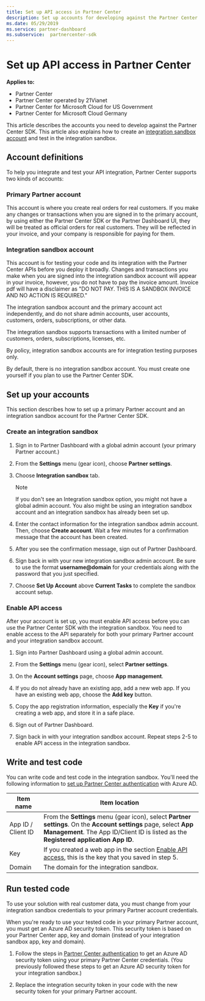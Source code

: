 ```yaml
---
title: Set up API access in Partner Center
description: Set up accounts for developing against the Partner Center SDK and test in the integration sandbox.
ms.date: 05/29/2019
ms.service: partner-dashboard
ms.subservice:  partnercenter-sdk
---
```


# Set up API access in Partner Center

**Applies to:**

- Partner Center
- Partner Center operated by 21Vianet
- Partner Center for Microsoft Cloud for US Government
- Partner Center for Microsoft Cloud Germany

This article describes the accounts you need to develop against the Partner Center SDK. This article also explains how to create an [integration sandbox account](#integration-sandbox-account) and test in the integration sandbox.

## Account definitions

To help you integrate and test your API integration, Partner Center supports two kinds of accounts:

### Primary Partner account

This account is where you create real orders for real customers. If you make any changes or transactions when you are signed in to the primary account, by using either the Partner Center SDK or the Partner Dashboard UI, they will be treated as official orders for real customers. They will be reflected in your invoice, and your company is responsible for paying for them.

### Integration sandbox account

This account is for testing your code and its integration with the Partner Center APIs before you deploy it broadly. Changes and transactions you make when you are signed into the integration sandbox account will appear in your invoice, however, you do not have to pay the invoice amount. Invoice pdf will have a disclaimer as "DO NOT PAY. THIS IS A SANDBOX INVOICE AND NO ACTION IS REQUIRED."

The integration sandbox account and the primary account act independently, and do not share admin accounts, user accounts, customers, orders, subscriptions, or other data.

The integration sandbox supports transactions with a limited number of customers, orders, subscriptions, licenses, etc.

By policy, integration sandbox accounts are for integration testing purposes only.

By default, there is no integration sandbox account. You must create one yourself if you plan to use the Partner Center SDK.

## Set up your accounts

This section describes how to set up a primary Partner account and an integration sandbox account for the Partner Center SDK.

### Create an integration sandbox

1. Sign in to Partner Dashboard with a global admin account (your primary Partner account.)

2. From the **Settings** menu (gear icon), choose **Partner settings**.

3. Choose **Integration sandbox** tab.

    >[!NOTE]
    >If you don't see an Integration sandbox option, you might not have a global admin account. You also might be using an integration sandbox account and an integration sandbox has already been set up.

4. Enter the contact information for the integration sandbox admin account. Then, choose **Create account**. Wait a few minutes for a confirmation message that the account has been created.

5. After you see the confirmation message, sign out of Partner Dashboard.

6. Sign back in with your new integration sandbox admin account. Be sure to use the format **username@domain** for your credentials along with the password that you just specified.

7. Choose **Set Up Account** above **Current Tasks** to complete the sandbox account setup.

### Enable API access

After your account is set up, you must enable API access before you can use the Partner Center SDK with the integration sandbox. You need to enable access to the API separately for both your primary Partner account and your integration sandbox account.

1. Sign into Partner Dashboard using a global admin account.

2. From the **Settings** menu (gear icon), select **Partner settings**.

3. On the **Account settings** page, choose **App management**.

4. If you do not already have an existing app, add a new web app. If you have an existing web app, choose the **Add key** button.

5. Copy the app registration information, especially the **Key** if you're creating a web app, and store it in a safe place.

6. Sign out of Partner Dashboard.

7. Sign back in with your integration sandbox account. Repeat steps 2-5 to enable API access in the integration sandbox.

## Write and test code

You can write code and test code in the integration sandbox. You'll need the following information to [set up Partner Center authentication](partner-center-authentication.md) with Azure AD.

| Item name | Item location |
| --------- | ------------- |
| App ID / Client ID | From the **Settings** menu (gear icon), select **Partner settings**. On the **Account settings** page, select **App Management**. The App ID/Client ID is listed as the **Registered application App ID**. |
| Key | If you created a web app in the section [Enable API access](#enable-api-access), this is the key that you saved in step 5. |
| Domain | The domain for the integration sandbox. |

## Run tested code

To use your solution with real customer data, you must change from your integration sandbox credentials to your primary Partner account credentials.

When you're ready to use your tested code in your primary Partner account, you must get an Azure AD security token. This security token is based on your Partner Center app, key and domain (instead of your integration sandbox app, key and domain).

1. Follow the steps in [Partner Center authentication](partner-center-authentication.md) to get an Azure AD security token using your primary Partner Center credentials. (You previously followed these steps to get an Azure AD security token for your integration sandbox.)

2. Replace the integration security token in your code with the new security token for your primary Partner account.
